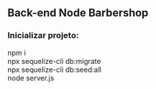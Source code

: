 ## Back-end Node Barbershop
### Inicializar projeto: <br>
npm i <br>
npx sequelize-cli db:migrate <br>
npx sequelize-cli db:seed:all <br>
node server.js <br>